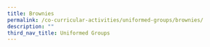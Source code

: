 ```yaml
---
title: Brownies
permalink: /co-curricular-activities/uniformed-groups/brownies/
description: ""
third_nav_title: Uniformed Groups
---
```

